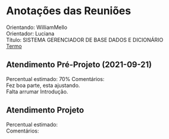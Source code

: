 # Anotações das Reuniões

Orientando: WilliamMello  
Orientador: Luciana  
Título: SISTEMA GERENCIADOR DE BASE DADOS E DICIONÁRIO  
[Termo](WilliamMello_Termo.pdf "Termo")  

## Atendimento Pré-Projeto (2021-09-21)

Percentual estimado: 70%
Comentários:  
Fez boa parte, esta ajustando.  
Falta arrumar Introdução.  

## Atendimento Projeto

Percentual estimado:  
Comentários:  

